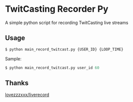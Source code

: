 # TwitCasting Recorder Py
A simple python script for recording TwitCasting live streams

## Usage
```python
$ python main_record_twitcast.py {USER_ID} {LOOP_TIME}
```
Sample:
```python
$ python main_record_twitcast.py user_id 60
```

## Thanks
[lovezzzxxx/liverecord](https://github.com/lovezzzxxx/liverecord)

